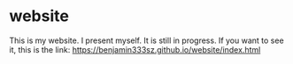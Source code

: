 # website
This is my website. I present myself. It is still in progress.
If you want to see it, this is the link: 
https://benjamin333sz.github.io/website/index.html
